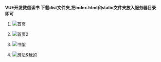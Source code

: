  **VUE开发微信读书** 
 **下载dist文件夹,把index.html和static文件夹放入服务器目录即可** 

1. ![首页](https://images.gitee.com/uploads/images/2019/0325/145028_2152e75b_4830588.gif "GIF4.gif")

2. ![首页2](https://images.gitee.com/uploads/images/2019/0325/145045_4b7c32ca_4830588.gif "GIF5.gif")

3. ![书架](https://images.gitee.com/uploads/images/2019/0325/145230_036ef477_4830588.gif "书架.gif")

4. ![想法&我的](https://images.gitee.com/uploads/images/2019/0325/145248_96b39b5c_4830588.gif "GIF7.gif")
